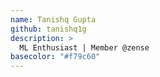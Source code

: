 ```yaml
---
name: Tanishq Gupta
github: tanishq1g
description: >
  ML Enthusiast | Member @zense
basecolor: "#f79c60"
---
```

